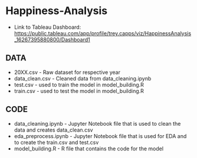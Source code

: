 # Happiness-Analysis
- Link to Tableau Dashboard: 
https://public.tableau.com/app/profile/trey.capps/viz/HappinessAnalysis_16267395880800/Dashboard1


DATA
----
- 20XX.csv - Raw dataset for respective year
- data_clean.csv - Cleaned data from data_cleaning.ipynb 
- test.csv - used to train the model in model_building.R
- train.csv - used to test the model in model_building.R

CODE
----
- data_cleaning.ipynb - Jupyter Notebook file that is used to clean the data and creates data_clean.csv
- eda_preprocess.ipynb - Jupyter Notebook file that is used for EDA and to create the train.csv and test.csv
- model_building.R - R file that contains the code for the model

